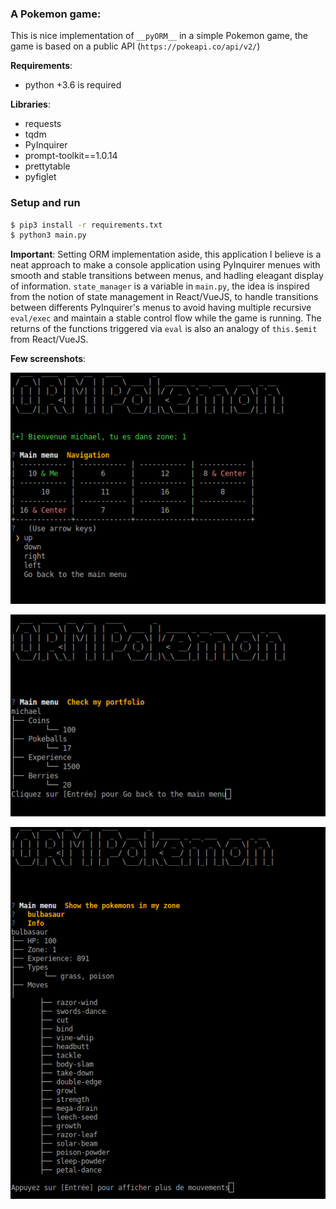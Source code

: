### A Pokemon game:

This is nice implementation of `__pyORM__` in a simple Pokemon game, the game is based on a public API (`https://pokeapi.co/api/v2/`)

__Requirements__:
* python +3.6 is required

__Libraries__:

- requests
- tqdm
- PyInquirer
- prompt-toolkit==1.0.14
- prettytable
- pyfiglet

### Setup and run

```bash
$ pip3 install -r requirements.txt
$ python3 main.py
```

__Important__:
Setting ORM implementation aside, this application I believe is a neat approach to make a console application using PyInquirer menues with smooth and stable transitions between menus, and hadling eleagant display of information.
`state_manager` is a variable in `main.py`, the idea is inspired from the notion of state management in React/VueJS, to handle transitions between differents PyInquirer's menus to avoid having multiple recursive `eval/exec` and maintain a stable control flow while the game is running. The returns of the functions triggered via `eval` is also an analogy of `this.$emit` from React/VueJS.


__Few screenshots__:

![](https://raw.githubusercontent.com/Dellagi/pySQL_API/main/pokemonApp/assets/screenshot_1.png)

![](https://raw.githubusercontent.com/Dellagi/pySQL_API/main/pokemonApp/assets/screenshot_2.png)

![](https://raw.githubusercontent.com/Dellagi/pySQL_API/main/pokemonApp/assets/screenshot_3.png)

